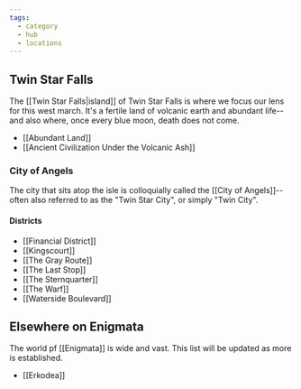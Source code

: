 ```yaml
---
tags:
  - category
  - hub
  - locations
---
```

## Twin Star Falls
The [[Twin Star Falls|island]] of Twin Star Falls is where we focus our lens for this west march. It's a fertile land of volcanic earth and abundant life-- and also where, once every blue moon, death does not come.
* [[Abundant Land]]
* [[Ancient Civilization Under the Volcanic Ash]]
### City of Angels
The city that sits atop the isle is colloquially called the [[City of Angels]]-- often also referred to as the "Twin Star City", or simply "Twin City".
#### Districts
* [[Financial District]]
* [[Kingscourt]]
* [[The Gray Route]]
* [[The Last Stop]]
* [[The Sternquarter]]
* [[The Warf]]
* [[Waterside Boulevard]]

## Elsewhere on Enigmata
The world pf [[Enigmata]] is wide and vast. This list will be updated as more is established.
* [[Erkodea]]

